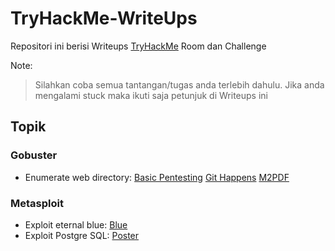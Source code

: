 # TryHackMe-WriteUps
Repositori ini berisi Writeups [TryHackMe](https://tryhackme.com/) Room dan Challenge

Note:
> Silahkan coba semua tantangan/tugas anda terlebih dahulu. Jika anda mengalami stuck maka ikuti saja petunjuk di Writeups ini

## Topik

### Gobuster
- Enumerate web directory: [Basic Pentesting](https://github.com/rahardian-dwi-saputra/TryHackMe-WriteUps/tree/main/Basic%20Pentesting) [Git Happens](https://github.com/rahardian-dwi-saputra/TryHackMe-WriteUps/tree/main/Git%20Happens) [M2PDF](https://github.com/rahardian-dwi-saputra/TryHackMe-WriteUps/tree/main/MD2PDF)

### Metasploit
- Exploit eternal blue: [Blue](https://github.com/rahardian-dwi-saputra/TryHackMe-WriteUps/tree/main/Blue)
- Exploit Postgre SQL: [Poster](https://github.com/rahardian-dwi-saputra/TryHackMe-WriteUps/tree/main/Poster)